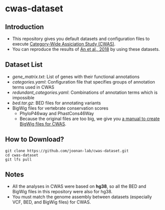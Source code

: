 # cwas-dataset
## Introduction

* This repository gives you default datasets and configuration files to execute [Category-Wide Assiciation Study (CWAS)](https://github.com/mwjjeong/cwas). 
* You can reproduce the results of [An et al., 2018](https://science.sciencemag.org/content/362/6420/eaat6576) by using these datasets.

## Dataset List

* *gene_matrix.txt*: List of genes with their functional annotations
* *categories.yaml*: Configuration file that specifies groups of annotation terms used in CWAS
* *redundant_categories.yaml*: Combinations of annotation terms which is impossible
* *bed.tar.gz*: BED files for annotating variants
* BigWig files for vertebrate conservation scores
  * PhyloP46way and PhastCons46Way
  * Because the original files are too big, we give you [a manual to create BigWig files for CWAS](bw_recipe.md).

## How to Download?
```
git clone https://github.com/joonan-lab/cwas-dataset.git
cd cwas-dataset
git lfs pull
```

## Notes

* All the analyses in CWAS were based on **hg38**, so all the BED and BigWig files in this repository were also for hg38.
* You must match the genome assembly between datasets (especially VCF, BED, and BigWig files) for CWAS.





